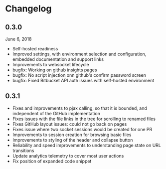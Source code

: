 # Changelog

## 0.3.0

June 6, 2018

- Self-hosted readiness
- Improved settings, with environment selection and configuration, embedded documentation and support links
- Improvements to websocket lifecycle
- bugfix: Working on github insights pages
- bugfix: No script injection onn github's confirm password screen
- bugfix: Fixed Bitbucket API auth issues with self-hosted environment

## 0.3.1

- Fixes and improvements to pjax calling, so that it is bounded, and independent of the GitHub implementation
- Fixes issues with the file links in the tree for scrolling to renamed files
- Fixes GitHub layout issues: could not go back on pages
- Fixes issue where two socket sessions would be created for one PR
- Improvements to session creation for browsing basic files
- Improvements to styling of the header and collapse button
- Reliability and speed improvements to understanding page state on URL transitions
- Update analytics telemetry to cover most user actions
- Fix position of expanded code snippet
